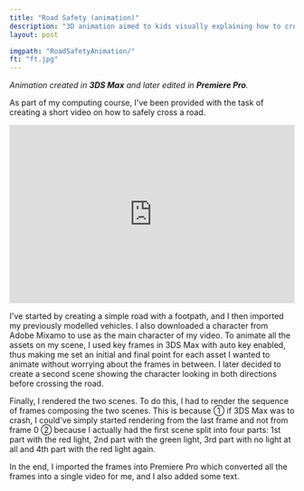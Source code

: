 ```yaml
---
title: "Road Safety (animation)"
description: "3D animation aimed to kids visually explaining how to cross the road. Modelled in 3DS Max, textured in Photoshop, post-processed in Premiere Pro."
layout: post

imgpath: "RoadSafetyAnimation/"
ft: "ft.jpg"
---
```

*Animation created in **3DS Max** and later edited in **Premiere Pro**.*

As part of my computing course, I've been provided with the task of creating a short video on how to safely cross a road. 

<iframe width="100%" height="315" src="https://www.youtube.com/embed/TP8K0n9-47U" frameborder="0" allowfullscreen></iframe>

I've started by creating a simple road with a footpath, and I then imported my previously modelled vehicles. I also downloaded a character from Adobe Mixamo to use as the main character of my video. To animate all the assets on my scene, I used key frames in 3DS Max with auto key enabled, thus making me set an initial and final point for each asset I wanted to animate without worrying about the frames in between. I later decided to create a second scene showing the character looking in both directions before crossing the road.

Finally, I rendered the two scenes. To do this, I had to render the sequence of frames composing the two scenes. This is because ① if 3DS Max was to crash, I could've simply started rendering from the last frame and not from frame 0 ② because I actually had the first scene split into four parts: 1st part with the red light, 2nd part with the green light, 3rd part with no light at all and 4th part with the red light again. 

In the end, I imported the frames into Premiere Pro which converted all the frames into a single video for me, and I also added some text.

